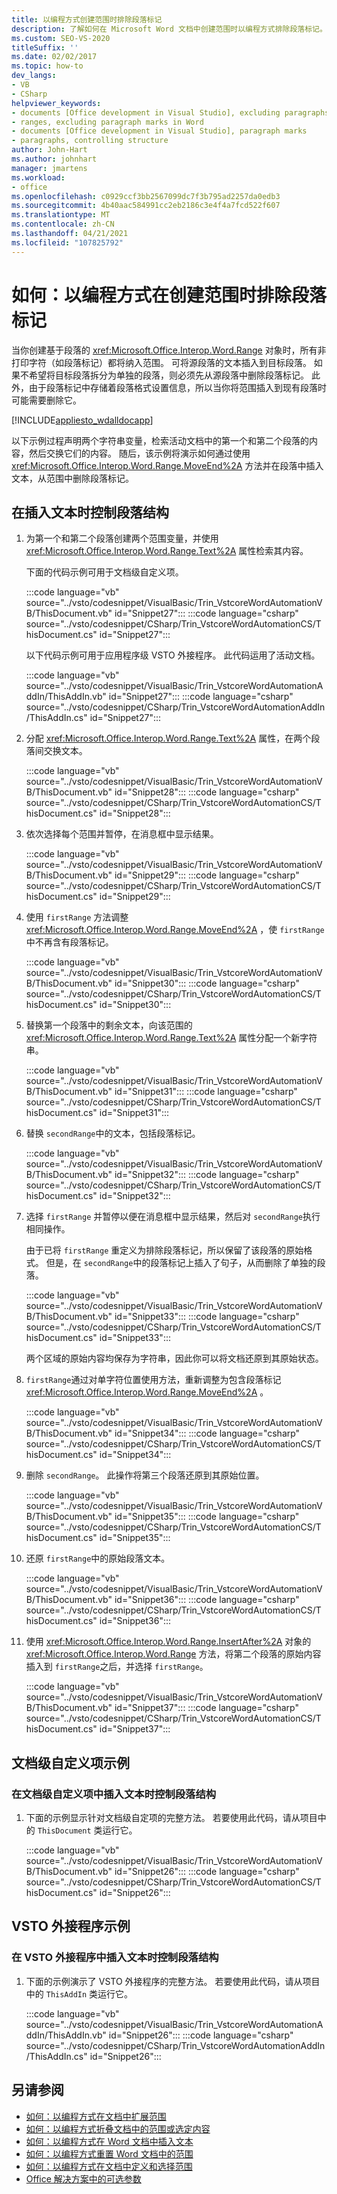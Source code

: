 ```yaml
---
title: 以编程方式创建范围时排除段落标记
description: 了解如何在 Microsoft Word 文档中创建范围时以编程方式排除段落标记。
ms.custom: SEO-VS-2020
titleSuffix: ''
ms.date: 02/02/2017
ms.topic: how-to
dev_langs:
- VB
- CSharp
helpviewer_keywords:
- documents [Office development in Visual Studio], excluding paragraphs
- ranges, excluding paragraph marks in Word
- documents [Office development in Visual Studio], paragraph marks
- paragraphs, controlling structure
author: John-Hart
ms.author: johnhart
manager: jmartens
ms.workload:
- office
ms.openlocfilehash: c0929ccf3bb2567099dc7f3b795ad2257da0edb3
ms.sourcegitcommit: 4b40aac584991cc2eb2186c3e4f4a7fcd522f607
ms.translationtype: MT
ms.contentlocale: zh-CN
ms.lasthandoff: 04/21/2021
ms.locfileid: "107825792"
---
```

# <a name="how-to-programmatically-exclude-paragraph-marks-when-creating-ranges"></a>如何：以编程方式在创建范围时排除段落标记
  当你创建基于段落的 <xref:Microsoft.Office.Interop.Word.Range> 对象时，所有非打印字符（如段落标记）都将纳入范围。 可将源段落的文本插入到目标段落。 如果不希望将目标段落拆分为单独的段落，则必须先从源段落中删除段落标记。 此外，由于段落标记中存储着段落格式设置信息，所以当你将范围插入到现有段落时可能需要删除它。

 [!INCLUDE[appliesto_wdalldocapp](../vsto/includes/appliesto-wdalldocapp-md.md)]

 以下示例过程声明两个字符串变量，检索活动文档中的第一个和第二个段落的内容，然后交换它们的内容。 随后，该示例将演示如何通过使用 <xref:Microsoft.Office.Interop.Word.Range.MoveEnd%2A> 方法并在段落中插入文本，从范围中删除段落标记。

## <a name="to-control-paragraph-structure-when-inserting-text"></a>在插入文本时控制段落结构

1. 为第一个和第二个段落创建两个范围变量，并使用 <xref:Microsoft.Office.Interop.Word.Range.Text%2A> 属性检索其内容。

     下面的代码示例可用于文档级自定义项。

     :::code language="vb" source="../vsto/codesnippet/VisualBasic/Trin_VstcoreWordAutomationVB/ThisDocument.vb" id="Snippet27":::
     :::code language="csharp" source="../vsto/codesnippet/CSharp/Trin_VstcoreWordAutomationCS/ThisDocument.cs" id="Snippet27":::

     以下代码示例可用于应用程序级 VSTO 外接程序。 此代码运用了活动文档。

     :::code language="vb" source="../vsto/codesnippet/VisualBasic/Trin_VstcoreWordAutomationAddIn/ThisAddIn.vb" id="Snippet27":::
     :::code language="csharp" source="../vsto/codesnippet/CSharp/Trin_VstcoreWordAutomationAddIn/ThisAddIn.cs" id="Snippet27":::

2. 分配 <xref:Microsoft.Office.Interop.Word.Range.Text%2A> 属性，在两个段落间交换文本。

     :::code language="vb" source="../vsto/codesnippet/VisualBasic/Trin_VstcoreWordAutomationVB/ThisDocument.vb" id="Snippet28":::
     :::code language="csharp" source="../vsto/codesnippet/CSharp/Trin_VstcoreWordAutomationCS/ThisDocument.cs" id="Snippet28":::

3. 依次选择每个范围并暂停，在消息框中显示结果。

     :::code language="vb" source="../vsto/codesnippet/VisualBasic/Trin_VstcoreWordAutomationVB/ThisDocument.vb" id="Snippet29":::
     :::code language="csharp" source="../vsto/codesnippet/CSharp/Trin_VstcoreWordAutomationCS/ThisDocument.cs" id="Snippet29":::

4. 使用 `firstRange` 方法调整 <xref:Microsoft.Office.Interop.Word.Range.MoveEnd%2A> ，使 `firstRange`中不再含有段落标记。

     :::code language="vb" source="../vsto/codesnippet/VisualBasic/Trin_VstcoreWordAutomationVB/ThisDocument.vb" id="Snippet30":::
     :::code language="csharp" source="../vsto/codesnippet/CSharp/Trin_VstcoreWordAutomationCS/ThisDocument.cs" id="Snippet30":::

5. 替换第一个段落中的剩余文本，向该范围的 <xref:Microsoft.Office.Interop.Word.Range.Text%2A> 属性分配一个新字符串。

     :::code language="vb" source="../vsto/codesnippet/VisualBasic/Trin_VstcoreWordAutomationVB/ThisDocument.vb" id="Snippet31":::
     :::code language="csharp" source="../vsto/codesnippet/CSharp/Trin_VstcoreWordAutomationCS/ThisDocument.cs" id="Snippet31":::

6. 替换 `secondRange`中的文本，包括段落标记。

     :::code language="vb" source="../vsto/codesnippet/VisualBasic/Trin_VstcoreWordAutomationVB/ThisDocument.vb" id="Snippet32":::
     :::code language="csharp" source="../vsto/codesnippet/CSharp/Trin_VstcoreWordAutomationCS/ThisDocument.cs" id="Snippet32":::

7. 选择 `firstRange` 并暂停以便在消息框中显示结果，然后对 `secondRange`执行相同操作。

     由于已将 `firstRange` 重定义为排除段落标记，所以保留了该段落的原始格式。 但是，在 `secondRange`中的段落标记上插入了句子，从而删除了单独的段落。

     :::code language="vb" source="../vsto/codesnippet/VisualBasic/Trin_VstcoreWordAutomationVB/ThisDocument.vb" id="Snippet33":::
     :::code language="csharp" source="../vsto/codesnippet/CSharp/Trin_VstcoreWordAutomationCS/ThisDocument.cs" id="Snippet33":::

     两个区域的原始内容均保存为字符串，因此你可以将文档还原到其原始状态。

8. `firstRange`通过对单字符位置使用方法，重新调整为包含段落标记 <xref:Microsoft.Office.Interop.Word.Range.MoveEnd%2A> 。

     :::code language="vb" source="../vsto/codesnippet/VisualBasic/Trin_VstcoreWordAutomationVB/ThisDocument.vb" id="Snippet34":::
     :::code language="csharp" source="../vsto/codesnippet/CSharp/Trin_VstcoreWordAutomationCS/ThisDocument.cs" id="Snippet34":::

9. 删除 `secondRange`。 此操作将第三个段落还原到其原始位置。

     :::code language="vb" source="../vsto/codesnippet/VisualBasic/Trin_VstcoreWordAutomationVB/ThisDocument.vb" id="Snippet35":::
     :::code language="csharp" source="../vsto/codesnippet/CSharp/Trin_VstcoreWordAutomationCS/ThisDocument.cs" id="Snippet35":::

10. 还原 `firstRange`中的原始段落文本。

     :::code language="vb" source="../vsto/codesnippet/VisualBasic/Trin_VstcoreWordAutomationVB/ThisDocument.vb" id="Snippet36":::
     :::code language="csharp" source="../vsto/codesnippet/CSharp/Trin_VstcoreWordAutomationCS/ThisDocument.cs" id="Snippet36":::

11. 使用 <xref:Microsoft.Office.Interop.Word.Range.InsertAfter%2A> 对象的 <xref:Microsoft.Office.Interop.Word.Range> 方法，将第二个段落的原始内容插入到 `firstRange`之后，并选择 `firstRange`。

     :::code language="vb" source="../vsto/codesnippet/VisualBasic/Trin_VstcoreWordAutomationVB/ThisDocument.vb" id="Snippet37":::
     :::code language="csharp" source="../vsto/codesnippet/CSharp/Trin_VstcoreWordAutomationCS/ThisDocument.cs" id="Snippet37":::

## <a name="document-level-customization-example"></a>文档级自定义项示例

### <a name="to-control-paragraph-structure-when-inserting-text-in-document-level-customizations"></a>在文档级自定义项中插入文本时控制段落结构

1. 下面的示例显示针对文档级自定项的完整方法。 若要使用此代码，请从项目中的 `ThisDocument` 类运行它。

     :::code language="vb" source="../vsto/codesnippet/VisualBasic/Trin_VstcoreWordAutomationVB/ThisDocument.vb" id="Snippet26":::
     :::code language="csharp" source="../vsto/codesnippet/CSharp/Trin_VstcoreWordAutomationCS/ThisDocument.cs" id="Snippet26":::

## <a name="vsto-add-in-example"></a>VSTO 外接程序示例

### <a name="to-control-paragraph-structure-when-inserting-text-in-a-vsto-add-in"></a>在 VSTO 外接程序中插入文本时控制段落结构

1. 下面的示例演示了 VSTO 外接程序的完整方法。 若要使用此代码，请从项目中的 `ThisAddIn` 类运行它。

     :::code language="vb" source="../vsto/codesnippet/VisualBasic/Trin_VstcoreWordAutomationAddIn/ThisAddIn.vb" id="Snippet26":::
     :::code language="csharp" source="../vsto/codesnippet/CSharp/Trin_VstcoreWordAutomationAddIn/ThisAddIn.cs" id="Snippet26":::

## <a name="see-also"></a>另请参阅
- [如何：以编程方式在文档中扩展范围](../vsto/how-to-programmatically-extend-ranges-in-documents.md)
- [如何：以编程方式折叠文档中的范围或选定内容](../vsto/how-to-programmatically-collapse-ranges-or-selections-in-documents.md)
- [如何：以编程方式在 Word 文档中插入文本](../vsto/how-to-programmatically-insert-text-into-word-documents.md)
- [如何：以编程方式重置 Word 文档中的范围](../vsto/how-to-programmatically-reset-ranges-in-word-documents.md)
- [如何：以编程方式在文档中定义和选择范围](../vsto/how-to-programmatically-define-and-select-ranges-in-documents.md)
- [Office 解决方案中的可选参数](../vsto/optional-parameters-in-office-solutions.md)
